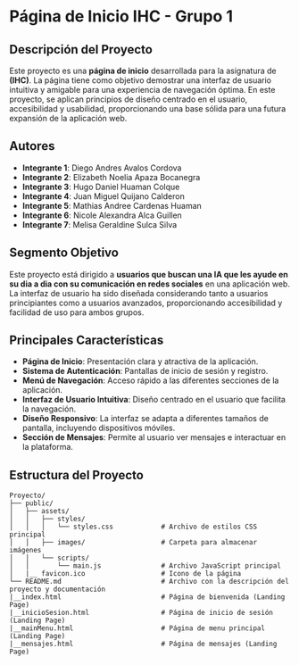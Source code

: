 # Página de Inicio IHC - Grupo 1

## Descripción del Proyecto

Este proyecto es una **página de inicio** desarrollada para la asignatura de **(IHC)**. La página tiene como objetivo demostrar una interfaz de usuario intuitiva y amigable para una experiencia de navegación óptima. En este proyecto, se aplican principios de diseño centrado en el usuario, accesibilidad y usabilidad, proporcionando una base sólida para una futura expansión de la aplicación web.

## Autores

- **Integrante 1**: Diego Andres Avalos Cordova
- **Integrante 2**: Elizabeth Noelia Apaza Bocanegra
- **Integrante 3**: Hugo Daniel Huaman Colque
- **Integrante 4**: Juan Miguel Quijano Calderon
- **Integrante 5**: Mathias Andree Cardenas Huaman
- **Integrante 6**: Nicole Alexandra Alca Guillen
- **Integrante 7**: Melisa Geraldine Sulca Silva

## Segmento Objetivo

Este proyecto está dirigido a **usuarios que buscan una IA que les ayude en su dia a dia con su comunicación en redes sociales** en una aplicación web. La interfaz de usuario ha sido diseñada considerando tanto a usuarios principiantes como a usuarios avanzados, proporcionando accesibilidad y facilidad de uso para ambos grupos.

## Principales Características

- **Página de Inicio**: Presentación clara y atractiva de la aplicación.
- **Sistema de Autenticación**: Pantallas de inicio de sesión y registro.
- **Menú de Navegación**: Acceso rápido a las diferentes secciones de la aplicación.
- **Interfaz de Usuario Intuitiva**: Diseño centrado en el usuario que facilita la navegación.
- **Diseño Responsivo**: La interfaz se adapta a diferentes tamaños de pantalla, incluyendo dispositivos móviles.
- **Sección de Mensajes**: Permite al usuario ver mensajes e interactuar en la plataforma.

## Estructura del Proyecto

```plaintext
Proyecto/
├── public/
│   ├── assets/
│   │   ├── styles/
│   │   │   └── styles.css            # Archivo de estilos CSS principal
│   │   ├── images/                   # Carpeta para almacenar imágenes
│   │   └── scripts/
│   │       └── main.js               # Archivo JavaScript principal
│   |__ favicon.ico                   # Icono de la página
└── README.md                         # Archivo con la descripción del proyecto y documentación
|__index.html                         # Página de bienvenida (Landing Page)
|__inicioSesion.html                  # Página de inicio de sesión (Landing Page)
|__mainMenu.html                      # Página de menu principal (Landing Page)
|__mensajes.html                      # Página de mensajes (Landing Page)
